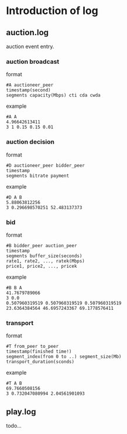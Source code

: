 # Introduction of log

## auction.log

auction event entry.

### auction broadcast
format
```
#A auctioneer_peer
timestamp(second)
segments capacity(Mbps) cti cda cwda
```
example
```
#A A
4.96642613411
3 1 0.15 0.15 0.01
```

### auction decision
format
```
#D auctioneer_peer bidder_peer
timestamp
segments bitrate payment
```

example
```
#D A B
5.88063812256
3 0.296698570251 52.483137373
```

### bid
format
```
#B bidder_peer auction_peer
timestamp 
segments buffer_size(seconds)
rate1, rate2, ..., ratek(Mbps)
price1, price2, ..., pricek
```

example
```
#B B A
41.7679789066
3 0.0
0.507960319519 0.507960319519 0.507960319519
23.6364384564 46.6957243367 69.1778576411
```

### transport
format
```
#T from_peer to_peer
timestamp(finished time!)
segment_index(from 0 to ..) segment_size(Mb) transport_duration(sconds)
```
example
```
#T A B
69.7660508156
3 0.732047080994 2.04561901093
```

## play.log

todo...